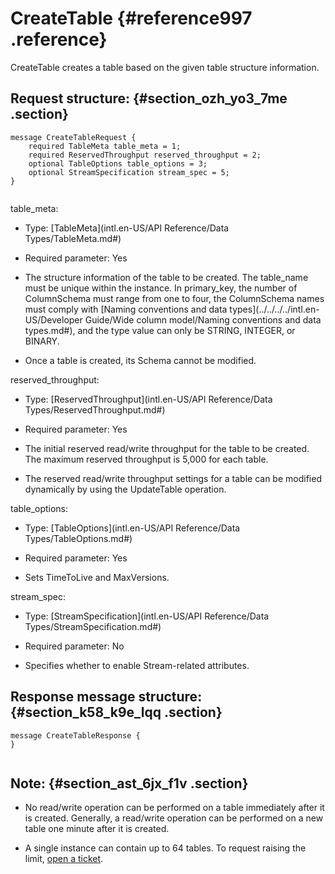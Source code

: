 # CreateTable {#reference997 .reference}

CreateTable creates a table based on the given table structure information.

## Request structure: {#section_ozh_yo3_7me .section}

``` {#codeblock_wsw_wj2_zwr .language-pb}
message CreateTableRequest {
    required TableMeta table_meta = 1;
    required ReservedThroughput reserved_throughput = 2; 
    optional TableOptions table_options = 3;
    optional StreamSpecification stream_spec = 5;
}
			
```

table\_meta:

-   Type: [TableMeta](intl.en-US/API Reference/Data Types/TableMeta.md#)

-   Required parameter: Yes

-   The structure information of the table to be created. The table\_name must be unique within the instance. In primary\_key, the number of ColumnSchema must range from one to four, the ColumnSchema names must comply with [Naming conventions and data types](../../../../intl.en-US/Developer Guide/Wide column model/Naming conventions and data types.md#), and the type value can only be STRING, INTEGER, or BINARY.

-   Once a table is created, its Schema cannot be modified.


reserved\_throughput:

-   Type: [ReservedThroughput](intl.en-US/API Reference/Data Types/ReservedThroughput.md#)

-   Required parameter: Yes

-   The initial reserved read/write throughput for the table to be created. The maximum reserved throughput is 5,000 for each table.

-   The reserved read/write throughput settings for a table can be modified dynamically by using the UpdateTable operation.


table\_options:

-   Type: [TableOptions](intl.en-US/API Reference/Data Types/TableOptions.md#)

-   Required parameter: Yes

-   Sets TimeToLive and MaxVersions.


stream\_spec:

-   Type: [StreamSpecification](intl.en-US/API Reference/Data Types/StreamSpecification.md#)

-   Required parameter: No

-   Specifies whether to enable Stream-related attributes.


## Response message structure: {#section_k58_k9e_lqq .section}

``` {#codeblock_7ul_jl5_pyb .language-pb}
message CreateTableResponse {
}
			
```

## Note: {#section_ast_6jx_f1v .section}

-   No read/write operation can be performed on a table immediately after it is created. Generally, a read/write operation can be performed on a new table one minute after it is created.

-   A single instance can contain up to 64 tables. To request raising the limit, [open a ticket](https://selfservice.console.aliyun.com/ticket/createIndex).


